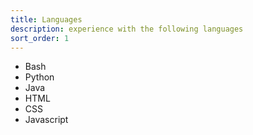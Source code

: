 ```yaml
---
title: Languages
description: experience with the following languages
sort_order: 1
---
```


* Bash
* Python
* Java
* HTML
* CSS
* Javascript